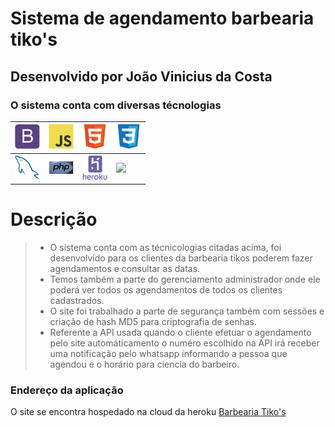 # **Sistema de agendamento barbearia tiko's**

## Desenvolvido por João Vinicius da Costa

### O sistema conta com diversas técnologias

|<img height="40" src="https://github.com/devicons/devicon/blob/master/icons/bootstrap/bootstrap-plain.svg">|<img height="40" src="https://raw.githubusercontent.com/devicons/devicon/master/icons/javascript/javascript-original.svg">|<img height="40" src="https://raw.githubusercontent.com/devicons/devicon/master/icons/html5/html5-original.svg">|<img height="40" src="https://raw.githubusercontent.com/devicons/devicon/master/icons/css3/css3-original.svg">
|--------------------------------|------------------------|---------------------------------|----------------------------------|
|<img height="40" src="https://raw.githubusercontent.com/devicons/devicon/master/icons/mysql/mysql-original.svg">|<img height="40" src="https://github.com/devicons/devicon/blob/master/icons/php/php-original.svg">|<img height="40" src="https://github.com/devicons/devicon/blob/master/icons/heroku/heroku-plain-wordmark.svg">|<img height="40" src="https://gblobscdn.gitbook.com/spaces%2F-M5N7bAOOZYnLOa5zHg_%2Favatar-1587395872142.png?alt=media">


# Descrição

> * O sistema conta com as técnicologias citadas acima, foi desenvolvido para os clientes da barbearia tikos poderem fazer agendamentos e consultar as datas.
> * Temos também a parte do gerenciamento administrador onde ele poderá ver todos os agendamentos de todos os clientes cadastrados.
> * O site foi trabalhado a parte de segurança também com sessões e criação de hash MD5 para criptografia de senhas.
> * Referente a API usada quando o cliente efetuar o agendamento pelo site automáticamento o numéro escolhido na API irá receber uma notificação pelo whatsapp informando a pessoa que agendou e o horário para ciencia do barbeiro.


### Endereço da aplicação
O site se encontra hospedado na cloud da heroku [Barbearia Tiko's](https://barbeariatikos.herokuapp.com)

